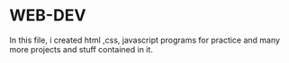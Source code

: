 # WEB-DEV
In this file, i created html ,css, javascript programs for practice and many more projects and stuff contained in it.

